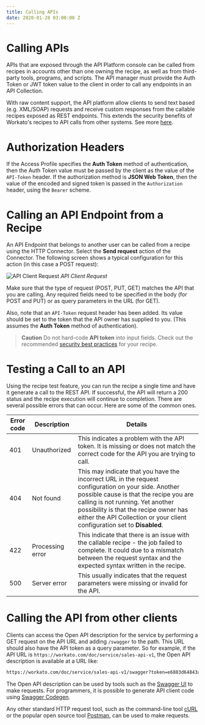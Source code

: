 ```yaml
---
title: Calling APIs
date: 2020-01-28 03:00:00 Z
---
```


# Calling APIs

APIs that are exposed through the API Platform console can be called from recipes in accounts other than one owning the recipe, as well as from third-party tools, programs, and scripts. The API manager must provide the Auth Token or JWT token value to the client in order to call any endpoints in an API Collection.

With raw content support, the API platform allow clients to send text based (e.g. XML/SOAP) requests and receive custom responses from the callable recipes exposed as REST endpoints. This extends the security benefits of Workato's recipes to API calls from other systems. See more [here](/features/callable-recipes/handling-raw-content.md).

# Authorization Headers

If the Access Profile specifies the **Auth Token** method of authentication, then the Auth Token value must be passed by the client as the value of the `API-Token` header. If the authorization method is **JSON Web Token**, then the value of the encoded and signed token is passed in the `Authorization` header, using the `Bearer` scheme.

# Calling an API Endpoint from a Recipe

An API Endpoint that belongs to another user can be called from a recipe using the HTTP Connector. Select the **Send request** action of the Connector. The following screen shows a typical configuration for this action (in this case a POST request):

![API Client Request](~@img/api-mgmt/api-client-request.png)
*API Client Request*

Make sure that the type of request (POST, PUT, GET) matches the API that you are calling. Any required fields need to be specified in the body (for POST and PUT) or as query parameters in the URL (for GET).

Also, note that an `API-Token` request header has been added. Its value should be set to the token that the API owner has supplied to you. (This assumes the **Auth Token** method of authentication).

> **Caution**
> Do not hard-code <b>API token</b> into input fields. Check out the recommended [security best practices](/recipes/recipe-security.md) for your recipe.

# Testing a Call to an API

Using the recipe test feature, you can run the recipe a single time and have it generate a call to the REST API. If successful, the API will return a 200 status and the recipe execution will continue to completion. There are several possible errors that can occur. Here are some of the common ones.

| Error code | Description | Details |
| ---------- | -- | ----|
| 401       | Unauthorized | This indicates a problem with the API token. It is missing or does not match the correct code for the API you are trying to call. |
| 404         | Not found | This may indicate that you have the incorrect URL in the request configuration on your side. Another possible cause is that the recipe you are calling is not running. Yet another possibility is that the recipe owner has either the API Collection or your client configuration set to **Disabled**. |
| 422       | Processing error | This indicate that there is an issue with the callable recipe - the job failed to complete. It could due to a mismatch between the request syntax and the expected syntax written in the recipe. |
| 500       | Server error | This usually indicates that the request parameters were missing or invalid for the API. |

# Calling the API from other clients

Clients can access the Open API description for the service by performing a GET request on the API URL and adding `/swagger` to the path. This URL should also have the API token as a query parameter. So for example, if the API URL is `https://workato.com/doc/service/sales-api-v1`, the Open API description is available at a URL like:

```bash
https://workato.com/doc/service/sales-api-v1/swagger?token=e6883d64843aaed62d48bcdf3cf4ebbf
```

The Open API description can be used by tools such as the [Swagger UI](https://swagger.io/tools/swagger-ui/) to make requests. For programmers, it is possible to generate API client code using [Swagger Codegen](https://github.com/swagger-api/swagger-codegen).

Any other standard HTTP request tool, such as the command-line tool [cURL](https://curl.haxx.se/) or the popular open source tool [Postman](https://www.getpostman.com/), can be used to make requests.
